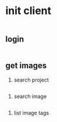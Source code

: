 # init client

```golang

```

## login

```golang

```

## get images

1. search project

```golang

```

1. search image

```golang

```

1. list image tags

```golang

```
